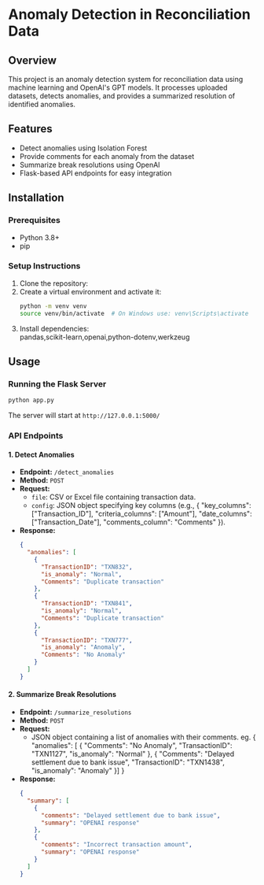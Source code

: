 # Anomaly Detection in Reconciliation Data

## Overview

This project is an anomaly detection system for reconciliation data using machine learning and OpenAI's GPT models. It processes uploaded datasets, detects anomalies, and provides a summarized resolution of identified anomalies.

## Features

- Detect anomalies using Isolation Forest
- Provide comments for each anomaly from the dataset
- Summarize break resolutions using OpenAI
- Flask-based API endpoints for easy integration

## Installation

### Prerequisites

- Python 3.8+
- pip

### Setup Instructions

1. Clone the repository:
2. Create a virtual environment and activate it:
   ```sh
   python -m venv venv
   source venv/bin/activate  # On Windows use: venv\Scripts\activate
   ```
3. Install dependencies:  
   pandas,scikit-learn,openai,python-dotenv,werkzeug

## Usage

### Running the Flask Server

```sh
python app.py
```

The server will start at `http://127.0.0.1:5000/`

### API Endpoints

#### 1. Detect Anomalies

- **Endpoint:** `/detect_anomalies`
- **Method:** `POST`
- **Request:**
  - `file`: CSV or Excel file containing transaction data.
  - `config`: JSON object specifying key columns (e.g.,
    {
    "key_columns": ["Transaction_ID"],
    "criteria_columns": ["Amount"],
    "date_columns": ["Transaction_Date"],
    "comments_column": "Comments"
    }).
- **Response:**
  ```json
  {
    "anomalies": [
      {
        "TransactionID": "TXN832",
        "is_anomaly": "Normal",
        "Comments": "Duplicate transaction"
      },
      {
        "TransactionID": "TXN841",
        "is_anomaly": "Normal",
        "Comments": "Duplicate transaction"
      },
      {
        "TransactionID": "TXN777",
        "is_anomaly": "Anomaly",
        "Comments": "No Anomaly"
      }
    ]
  }
  ```

#### 2. Summarize Break Resolutions

- **Endpoint:** `/summarize_resolutions`
- **Method:** `POST`
- **Request:**
  - JSON object containing a list of anomalies with their comments.
    eg.
    {
    "anomalies": [
    {
    "Comments": "No Anomaly",
    "TransactionID": "TXN1127",
    "is_anomaly": "Normal"
    },
    {
    "Comments": "Delayed settlement due to bank issue",
    "TransactionID": "TXN1438",
    "is_anomaly": "Anomaly"
    }]
    }
- **Response:**
  ```json
  {
    "summary": [
      {
        "comments": "Delayed settlement due to bank issue",
        "summary": "OPENAI response"
      },
      {
        "comments": "Incorrect transaction amount",
        "summary": "OPENAI response"
      }
    ]
  }
  ```
